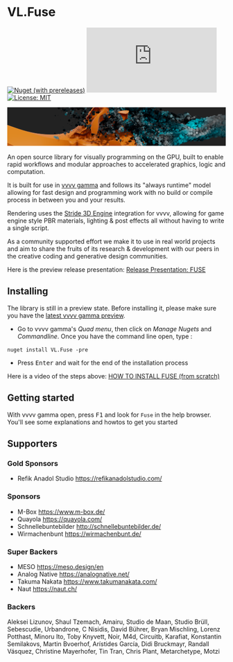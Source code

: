 # VL.Fuse

[![Nuget (with prereleases)](https://img.shields.io/nuget/vpre/VL.Fuse?logo=nuget&style=flat-square)](https://www.nuget.org/packages/VL.Fuse/) [![Matrix](https://img.shields.io/matrix/VL.Fuse:matrix.org?label=chat%20on%20element&logo=element&style=flat-square)](https://app.element.io/#/room/#VL.Fuse:matrix.org)[![License: MIT](https://img.shields.io/badge/License-MIT-blue.svg?style=flat-square)](https://opensource.org/licenses/MIT)

![](documentation\fuse_banner.png)

An open source library for visually programming on the GPU, built to enable rapid workflows and modular approaches to accelerated graphics, logic and computation. 

It is built for use in [vvvv gamma](https://visualprogramming.net/) and follows its "always runtime" model allowing for fast design and programming work with no build or compile process in between you and your results.

Rendering uses the [Stride 3D Engine](https://stride3d.net/) integration for vvvv, allowing for game engine style PBR materials, lighting & post effects all without having to write a single script.

As a community supported effort we make it to use in real world projects and aim to share the fruits of its research & development with our peers in the creative coding and generative design communities.

Here is the preview release presentation: [Release Presentation: FUSE](https://youtu.be/4xDShgbKTsQ?t=920)

## Installing

The library is still in a preview state. Before installing it, please make sure you have the [latest vvvv gamma preview](https://visualprogramming.net/#Download).

- Go to vvvv gamma's _Quad menu_, then click on _Manage Nugets_ and _Commandline_. Once you have the command line open, type :

```
nuget install VL.Fuse -pre
```

- Press <kbd>Enter</kbd> and wait for the end of the installation process

Here is a video of the steps above: [HOW TO INSTALL FUSE (from scratch)](https://youtu.be/496WNsDc1v8)

## Getting started

With vvvv gamma open, press <kbd>F1</kbd> and look for `Fuse` in the help browser. You'll see some explanations and howtos to get you started



## Supporters
### Gold Sponsors
* Refik Anadol Studio   https://refikanadolstudio.com/
### Sponsors
* M-Box             	https://www.m-box.de/
* Quayola         		https://quayola.com/
* Schnellebuntebilder   http://schnellebuntebilder.de/
* Wirmachenbunt     	https://wirmachenbunt.de/
### Super Backers
* MESO             		https://meso.design/en
* Analog Native         https://analognative.net/
* Takuma Nakata     	https://www.takumanakata.com/
* Naut             		https://naut.ch/

### Backers
Aleksei Lizunov, Shaul Tzemach, Amairu, Studio de Maan, Studio Brüll, Sebescudie, Urbandrone, C Nisidis, David Bührer, Bryan Mischling, Lorenz Potthast, Minoru Ito, Toby Knyvett, Noir, M4d, Circuitb, Karafiat, Konstantin Semilakovs, Martin Bvoerhof, Arístides García, Didi Bruckmayr, Randall Vásquez, Christine Mayerhofer, Tin Tran, Chris Plant, Metarchetype, Motzi
